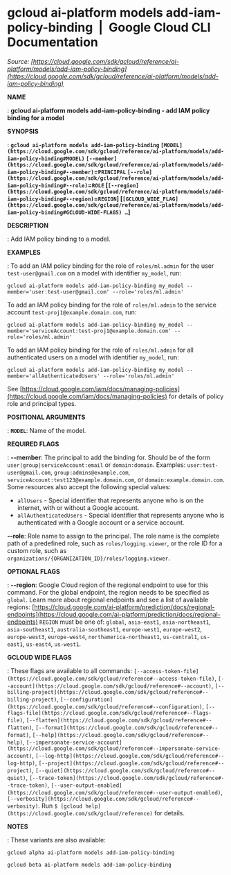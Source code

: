 # gcloud ai-platform models add-iam-policy-binding  |  Google Cloud CLI Documentation

*Source: [https://cloud.google.com/sdk/gcloud/reference/ai-platform/models/add-iam-policy-binding](https://cloud.google.com/sdk/gcloud/reference/ai-platform/models/add-iam-policy-binding)*

**NAME**

: **gcloud ai-platform models add-iam-policy-binding - add IAM policy binding for a model**

**SYNOPSIS**

: **`gcloud ai-platform models add-iam-policy-binding` `[MODEL](https://cloud.google.com/sdk/gcloud/reference/ai-platform/models/add-iam-policy-binding#MODEL)` `[--member](https://cloud.google.com/sdk/gcloud/reference/ai-platform/models/add-iam-policy-binding#--member)`=`PRINCIPAL` `[--role](https://cloud.google.com/sdk/gcloud/reference/ai-platform/models/add-iam-policy-binding#--role)`=`ROLE` [`[--region](https://cloud.google.com/sdk/gcloud/reference/ai-platform/models/add-iam-policy-binding#--region)`=`REGION`] [`[GCLOUD_WIDE_FLAG](https://cloud.google.com/sdk/gcloud/reference/ai-platform/models/add-iam-policy-binding#GCLOUD-WIDE-FLAGS) …`]**

**DESCRIPTION**

: Add IAM policy binding to a model.

**EXAMPLES**

: To add an IAM policy binding for the role of `roles/ml.admin` for the
user `test-user@gmail.com` on a model with identifier
`my_model`, run:

```
gcloud ai-platform models add-iam-policy-binding my_model --member='user:test-user@gmail.com' --role='roles/ml.admin'
```

To add an IAM policy binding for the role of `roles/ml.admin` to the
service account `test-proj1@example.domain.com`, run:

```
gcloud ai-platform models add-iam-policy-binding my_model --member='serviceAccount:test-proj1@example.domain.com' --role='roles/ml.admin'
```

To add an IAM policy binding for the role of `roles/ml.admin` for all
authenticated users on a model with identifier `my_model`, run:

```
gcloud ai-platform models add-iam-policy-binding my_model --member='allAuthenticatedUsers' --role='roles/ml.admin'
```

See [https://cloud.google.com/iam/docs/managing-policies](https://cloud.google.com/iam/docs/managing-policies)
for details of policy role and principal types.

**POSITIONAL ARGUMENTS**

: **`MODEL`**:
Name of the model.

**REQUIRED FLAGS**

: **--member**:
The principal to add the binding for. Should be of the form
`user|group|serviceAccount:email` or `domain:domain`.
Examples: `user:test-user@gmail.com`,
`group:admins@example.com`,
`serviceAccount:test123@example.domain.com`, or
`domain:example.domain.com`.
Some resources also accept the following special values:

- `allUsers` - Special identifier that represents anyone who is on the
internet, with or without a Google account.
- `allAuthenticatedUsers` - Special identifier that represents anyone
who is authenticated with a Google account or a service account.

**--role**:
Role name to assign to the principal. The role name is the complete path of a
predefined role, such as `roles/logging.viewer`, or the role ID for a
custom role, such as
`organizations/{ORGANIZATION_ID}/roles/logging.viewer`.

**OPTIONAL FLAGS**

: **--region**:
Google Cloud region of the regional endpoint to use for this command. For the
global endpoint, the region needs to be specified as `global`.
Learn more about regional endpoints and see a list of available regions: [https://cloud.google.com/ai-platform/prediction/docs/regional-endpoints](https://cloud.google.com/ai-platform/prediction/docs/regional-endpoints)
`REGION` must be one of: `global`,
`asia-east1`, `asia-northeast1`,
`asia-southeast1`, `australia-southeast1`,
`europe-west1`, `europe-west2`, `europe-west3`,
`europe-west4`, `northamerica-northeast1`,
`us-central1`, `us-east1`, `us-east4`,
`us-west1`.

**GCLOUD WIDE FLAGS**

: These flags are available to all commands: `[--access-token-file](https://cloud.google.com/sdk/gcloud/reference#--access-token-file)`,
`[--account](https://cloud.google.com/sdk/gcloud/reference#--account)`, `[--billing-project](https://cloud.google.com/sdk/gcloud/reference#--billing-project)`,
`[--configuration](https://cloud.google.com/sdk/gcloud/reference#--configuration)`,
`[--flags-file](https://cloud.google.com/sdk/gcloud/reference#--flags-file)`,
`[--flatten](https://cloud.google.com/sdk/gcloud/reference#--flatten)`, `[--format](https://cloud.google.com/sdk/gcloud/reference#--format)`, `[--help](https://cloud.google.com/sdk/gcloud/reference#--help)`, `[--impersonate-service-account](https://cloud.google.com/sdk/gcloud/reference#--impersonate-service-account)`,
`[--log-http](https://cloud.google.com/sdk/gcloud/reference#--log-http)`,
`[--project](https://cloud.google.com/sdk/gcloud/reference#--project)`, `[--quiet](https://cloud.google.com/sdk/gcloud/reference#--quiet)`, `[--trace-token](https://cloud.google.com/sdk/gcloud/reference#--trace-token)`, `[--user-output-enabled](https://cloud.google.com/sdk/gcloud/reference#--user-output-enabled)`,
`[--verbosity](https://cloud.google.com/sdk/gcloud/reference#--verbosity)`.
Run `$ [gcloud help](https://cloud.google.com/sdk/gcloud/reference)` for details.

**NOTES**

: These variants are also available:

```
gcloud alpha ai-platform models add-iam-policy-binding
```

```
gcloud beta ai-platform models add-iam-policy-binding
```